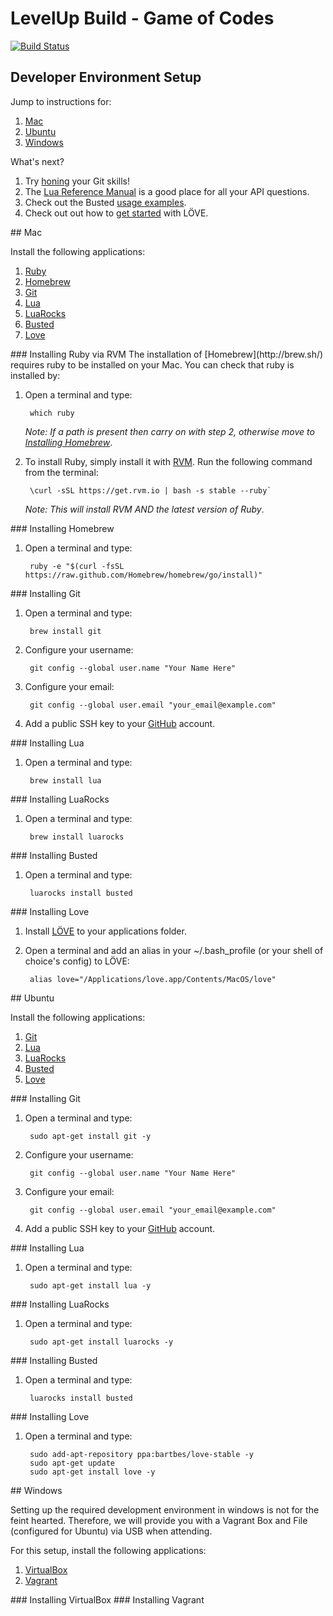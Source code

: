 # LevelUp Build - Game of Codes

[![Build Status](https://travis-ci.org/twlevelup/syd-3-game-of-codes.png?branch=master)](https://travis-ci.org/twlevelup/syd-3-game-of-codes)


## Developer Environment Setup

Jump to instructions for:

1. [Mac](#mac)
2. [Ubuntu](#ubuntu)
3. [Windows](#windows)

What's next?

1. Try [honing](http://try.github.io/levels/1/challenges/1) your Git skills!
2. The [Lua Reference Manual](http://www.lua.org/manual/5.1/index.html#contents) is a good place for all your API questions.
3. Check out the Busted [usage examples](http://olivinelabs.com/busted/).
4. Check out out how to [get started](http://www.love2d.org/wiki/Getting_Started) with LÖVE.


<a name="mac"/>
## Mac

Install the following applications:

1. [Ruby](#ruby_mac)
2. [Homebrew](#homebrew_mac)
3. [Git](#git_mac)
4. [Lua](#lua_mac)
5. [LuaRocks](#luarocks_mac)
6. [Busted](#busted_mac)
7. [Love](#love_mac)

<a name="ruby_mac"/>
### Installing Ruby via RVM
The installation of [Homebrew](http://brew.sh/) requires ruby to be installed on your Mac. You can check that ruby is installed by:

1. Open a terminal and type:

        which ruby
        
    *Note: If a path is present then carry on with step 2, otherwise move to [Installing Homebrew](#homebrew)*.
        
2. To install Ruby, simply install it with [RVM](http://rvm.io/). Run the following command from the terminal:

        \curl -sSL https://get.rvm.io | bash -s stable --ruby`
        
    *Note: This will install RVM _AND_ the latest version of Ruby*.

<a name="homebrew_mac"/>
### Installing Homebrew

1. Open a terminal and type:

        ruby -e "$(curl -fsSL https://raw.github.com/Homebrew/homebrew/go/install)"

<a name="git_mac"/>
### Installing Git

1. Open a terminal and type:

        brew install git

2. Configure your username:

        git config --global user.name "Your Name Here"

3. Configure your email:

        git config --global user.email "your_email@example.com"

4. Add a public SSH key to your [GitHub](https://github.com/) account.

<a name="lua_mac"/>
### Installing Lua

1. Open a terminal and type:

        brew install lua

<a name="luarocks_mac"/>
### Installing LuaRocks

1. Open a terminal and type:

        brew install luarocks

<a name="busted_mac"/>
### Installing Busted

1. Open a terminal and type:

        luarocks install busted

<a name="love_mac"/>
### Installing Love

1. Install [LÖVE](http://love2d.org/) to your applications folder.
2. Open a terminal and add an alias in your ~/.bash_profile (or your shell of choice's config) to LÖVE:

        alias love="/Applications/love.app/Contents/MacOS/love"


<a name="ubuntu"/>
## Ubuntu

Install the following applications:

1. [Git](#git_ubuntu)
2. [Lua](#lua_ubuntu)
3. [LuaRocks](#luarocks_ubuntu)
4. [Busted](#busted_ubuntu)
5. [Love](#love_ubuntu)

<a name="git_ubuntu"/>
### Installing Git

1. Open a terminal and type:

        sudo apt-get install git -y

2. Configure your username:

        git config --global user.name "Your Name Here"

3. Configure your email:

        git config --global user.email "your_email@example.com"

4. Add a public SSH key to your [GitHub](https://github.com/) account.

<a name="lua_ubuntu"/>
### Installing Lua

1. Open a terminal and type:

        sudo apt-get install lua -y

<a name="luarocks_ubuntu"/>
### Installing LuaRocks

1. Open a terminal and type:

        sudo apt-get install luarocks -y

<a name="busted_ubuntu"/>
### Installing Busted

1. Open a terminal and type:

        luarocks install busted

<a name="love_ubuntu"/>
### Installing Love

1. Open a terminal and type:

        sudo add-apt-repository ppa:bartbes/love-stable -y
        sudo apt-get update
        sudo apt-get install love -y

<a name="windows"/>
## Windows

Setting up the required development environment in windows is not for the feint hearted. Therefore, we will provide you with a Vagrant Box and File (configured for Ubuntu) via USB when attending.

For this setup, install the following applications:

1. [VirtualBox](#virtualbox)
2. [Vagrant](#vagrant)

<a name="virtualbox"/>
### Installing VirtualBox

<a name="vagrant"/>
### Installing Vagrant
